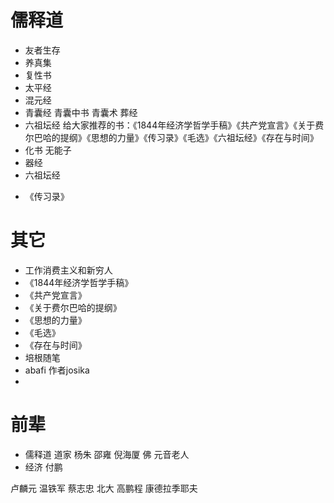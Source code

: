 # 儒释道
* 友者生存
* 养真集
* 复性书
* 太平经
* 混元经
* 青囊经 青囊中书 青囊术 葬经
* 六祖坛经 给大家推荐的书：《1844年经济学哲学手稿》《共产党宣言》《关于费尔巴哈的提纲》《思想的力量》《传习录》《毛选》《六祖坛经》《存在与时间》
* 化书   无能子
* 器经
* 六祖坛经
- 《传习录》

# 其它
- 工作消费主义和新穷人
- 《1844年经济学哲学手稿》
- 《共产党宣言》
- 《关于费尔巴哈的提纲》
- 《思想的力量》
- 《毛选》
- 《存在与时间》 ​
- 培根随笔
- abafi 作者josika
- 

# 前辈
- 儒释道
	道家 杨朱 邵雍 倪海厦
	佛 元音老人
- 经济
	付鹏

卢麟元
温铁军
蔡志忠
北大 高鹏程
康德拉季耶夫

